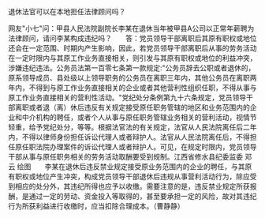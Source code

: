 退休法官可以在本地担任法律顾问吗？

网友"小七"问：甲县人民法院副院长李某在退休当年被甲县A公司以正常年薪聘为法律顾问，请问李某构成违纪吗？　　答：党员领导干部离职后其原有职权或地位还会在一定范围、时期内产生影响，因此，若党员领导干部离职后从事的劳务活动在一定时限内与其原工作业务直接相关，则引发与其原有职权或地位的利益冲突，涉嫌违纪违法。公务员法第一百零七条第一款规定:"公务员辞去公职或者退休的，原系领导成员、县处级以上领导职务的公务员在离职三年内，其他公务员在离职两年内，不得到与原工作业务直接相关的企业或者其他营利性组织任职，不得从事与原工作业务直接相关的营利性活动。"党纪处分条例第九十六条规定，党员领导干部离职或者退（离）休后违反有关规定接受原任职务管辖的地区和业务范围内的企业和中介机构的聘任，或者个人从事与原任职务管辖业务相关的营利活动，视情节轻重，给予党纪处分，等等。根据法官法的有关规定，法官从人民法院离任后二年内，不得以律师身份担任诉讼代理人或者辩护人。法官从人民法院离任后，不得担任原任职法院办理案件的诉讼代理人或者辩护人。可见，在规定时限内，党员领导干部从事与原任职务相关的劳务活动取酬要受到规制。江西省修水县纪委监委
邓云
绘图　　李某在退休后违反禁业规定接受原业务范围内的企业的聘任，与其原有职权或地位产生冲突，构成党员领导干部退休后违规从事营利活动行为，除应受到相应的处分外，其违纪所得也应予以收缴。需要注意的是，违反禁业规定所获报酬，是通过一定的劳动、资金投入等取得的，甚至要承担一定的风险，故对其违纪行为所获利益进行收缴时，应当扣除合理成本。（曹静静）
